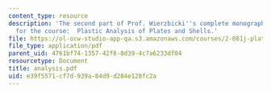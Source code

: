 ```yaml
---
content_type: resource
description: 'The second part of Prof. Wierzbicki''s complete monograph-style notes
  for the course:  Plastic Analysis of Plates and Shells.'
file: https://ol-ocw-studio-app-qa.s3.amazonaws.com/courses/2-081j-plates-and-shells-spring-2007/e39f5571cf7d939a84d9d284e128fc2a_analysis.pdf
file_type: application/pdf
parent_uid: 4761bf74-1357-42f8-8d39-4c7a6233df04
resourcetype: Document
title: analysis.pdf
uid: e39f5571-cf7d-939a-84d9-d284e128fc2a
---
```

